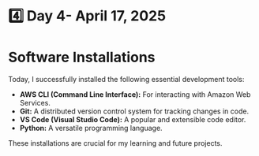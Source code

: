 # 4️⃣ Day 4- April 17, 2025
# Software Installations 

Today, I successfully installed the following essential development tools:

- **AWS CLI (Command Line Interface):** For interacting with Amazon Web Services.
- **Git:** A distributed version control system for tracking changes in code.
- **VS Code (Visual Studio Code):** A popular and extensible code editor.
- **Python:** A versatile programming language.

These installations are crucial for my learning and future projects.
